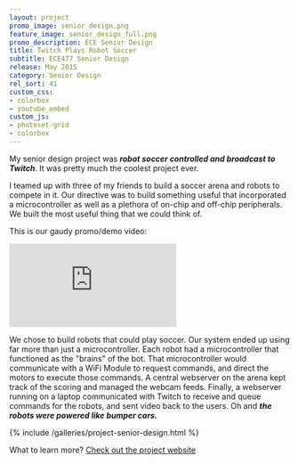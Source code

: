 ```yaml
---
layout: project
promo_image: senior_design.png
feature_image: senior_design_full.png
promo_description: ECE Senior Design
title: Twitch Plays Robot Soccer
subtitle: ECE477 Senior Design
release: May 2015
category: Senior Design
rel_sort: 41
custom_css:
- colorbox
- youtube_embed
custom_js:
- photoset-grid
- colorbox
---
```

My senior design project was ***robot soccer controlled and broadcast to
Twitch***.  It was pretty much the coolest project ever.

I teamed up with three of my friends to
build a soccer arena and robots to compete in it.  Our directive was to
build something useful that incorporated a microcontroller as well as a
plethora of on-chip and off-chip peripherals. We built the most useful
thing that we could think of.

This is our gaudy promo/demo video:

<div class="video-container">
<iframe class="video" src="https://www.youtube.com/embed/29wN6f5H5uw" frameborder="0" allowfullscreen></iframe>
</div>

We chose to build robots that could play soccer.  Our system ended up
using far more than just a microcontroller.  Each robot had a
microcontroller that functioned as the "brains" of the bot.  That
microcontroller would communicate with a WiFi Module to request
commands, and direct the motors to execute those commands.  A central
webserver on the arena kept track of the scoring and managed the webcam
feeds.  Finally, a webserver running on a laptop communicated with
Twitch to receive and queue commands for the robots, and sent video back
to the users. Oh and ***the robots were powered like bumper cars.***

{% include /galleries/project-senior-design.html %}

What to learn more? [Check out the project
website](https://engineering.purdue.edu/ece477/Archive/2015/Spring/477grp1/)
